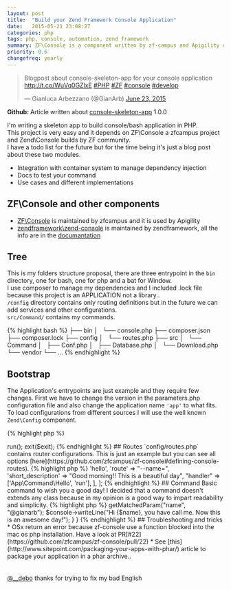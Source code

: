 ```yaml
---
layout: post
title:  "Build your Zend Framework Console Application"
date:   2015-05-21 23:08:27
categories: php
tags: php, console, automation, zend framework
summary: ZF\Console is a component written by zf-campus and Apigility organization that help you to build console application using different Zend Framework components
priority: 0.6
changefreq: yearly
---
```

<blockquote class="twitter-tweet tw-align-center" lang="en"><p lang="en" dir="ltr">Blogpost about console-skeleton-app for your console application <a href="http://t.co/WuVq0GZlxE">http://t.co/WuVq0GZlxE</a> <a href="https://twitter.com/hashtag/PHP?src=hash">#PHP</a> <a href="https://twitter.com/hashtag/ZF?src=hash">#ZF</a> <a href="https://twitter.com/hashtag/console?src=hash">#console</a> <a href="https://twitter.com/hashtag/develop?src=hash">#develop</a></p>&mdash; Gianluca Arbezzano (@GianArb) <a href="https://twitter.com/GianArb/status/613292048708468736">June 23, 2015</a></blockquote>
<script async src="//platform.twitter.com/widgets.js" charset="utf-8"></script>

<div class="alert alert-success" role="alert"><strong>Github: </strong>Article written about <a target="_blank" href="https://github.com/gianarb/console-skeleton-app">console-skeleton-app</a> 1.0.0</div>

I'm writing a skeleton app to build console/bash application in PHP.  
This project is very easy and it depends on ZF\Console a zfcampus project and Zend\Console builds by ZF community.  
I have a todo list for the future but for the time being it's just a blog post about these two modules.  

* Integration with container system to manage dependency injection
* Docs to test your command
* Use cases and different implementations

## ZF\Console and other components

* [ZF\Console](https://github.com/zfcampus/zf-console) is maintained by zfcampus and it is used by Apigility
* [zendframework\zend-console](https://github.com/zendframework/zend-console) is maintained by zendframework, all the info are in the [documantation](http://framework.zend.com/manual/current/en/modules/zend.console.introduction.html)

## Tree

This is my folders structure proposal, there are three entrypoint in the `bin` directory, one for bash, one for php and a bat for Window.  
I use composer to manage my dependencies and I included .lock file because this project is an APPLICATION not a library..  
`/config` directory contains only routing definitions but in the future we can add services and other configurations.  
`src/Command/` contains my commands.  

{% highlight bash %}
├── bin
│   └── console.php
├── composer.json
├── composer.lock
├── config
│   └── routes.php
├── src
│   └── Command
│       ├── Conf.php
│       ├── Database.php
│       └── Download.php
└── vendor
    └── ...
{% endhighlight %}

## Bootstrap

The Application's entrypoints are just example and they require few changes.
First we have to change the version in the parameters.php configuration file and also change the application name `'app'` to what fits.  
To load configurations from different sources I will use the well known `Zend\Config` component.

{% highlight php %}
<?php
require __DIR__.'/../vendor/autoload.php';

use Zend\Console\Console;
use ZF\Console\Application;
use ZF\Console\Dispatcher;

$version = '0.0.1';

$application = new Application(
    'app',
    $version,
    include __DIR__ . '/../config/routes.php',
    Console::getInstance(),
    new Dispatcher()
);

$exit = $application->run();
exit($exit);
{% endhighlight %}

## Routes
`config/routes.php` contains router configurations. This is just an example but you can see all options [here](https://github.com/zfcampus/zf-console#defining-console-routes).

{% highlight php %}
<?php
return [
    [
        'name'  => 'hello',
        'route' => "--name=",
        'short_description' => "Good morning!! This is a beautiful day",
        "handler" => ['App\Command\Hello', 'run'],
    ],
];
{% endhighlight %}

## Command

Basic command to wish you a good day!  
I decided that a command doesn't extends any class because in my opinion is a good way to impart readability and simplicity.

{% highlight php %}
<?php
namespace App\Command;

use ZF\Console\Route;
use Zend\Console\Adapter\AdapterInterface;

class Hello
{
    public static function run(Route $route, AdapterInterface $console)
    {
        $name = $route->getMatchedParam("name", "@gianarb");
        $console->writeLine("Hi {$name}, you have call me. Now this is an awesome day!");
    }
}
{% endhighlight %}

## Troubleshooting and tricks
* OSx return an error because zf-console use a function blocked into the mac os php installation. Have a look at  PR[#22](https://github.com/zfcampus/zf-console/pull/22)
* See [this](http://www.sitepoint.com/packaging-your-apps-with-phar/) article to package your application in a phar archive.. 

<br/>
<br/>
<br/>

<div class="well"><a target="_blank" href="https://twitter.com/__debo">@__debo</a> thanks for trying to fix my bad English</div>
